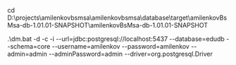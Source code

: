  cd D:\projects\amilenkovbsmsa\amilenkovbsmsa\database\target\amilenkovBsMsa-db-1.01.01-SNAPSHOT\amilenkovBsMsa-db-1.01.01-SNAPSHOT

.\dm.bat -d -c -i --url=jdbc:postgresql://localhost:5437 --database=edudb --schema=core --username=amilenkov --password=amilenkov --admin=admin --adminPassword=admin --driver=org.postgresql.Driver